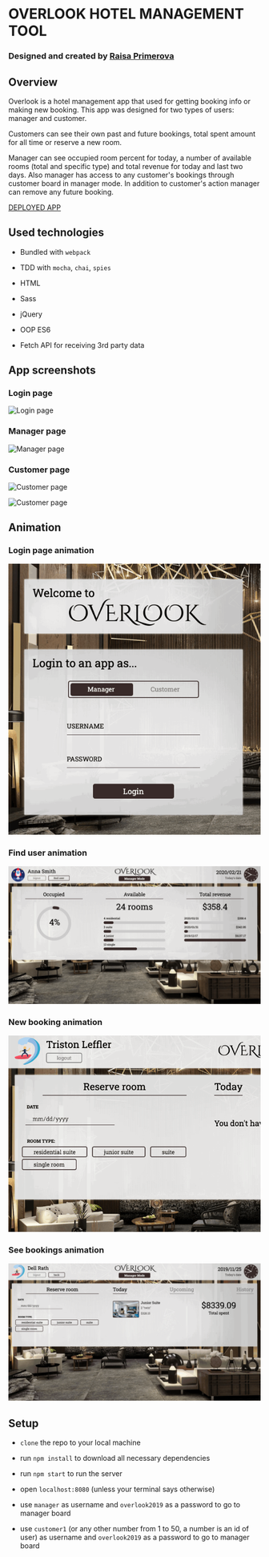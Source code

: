 # OVERLOOK HOTEL MANAGEMENT TOOL

### Designed and created by [Raisa Primerova](https://github.com/RayRedGoose)

## Overview

Overlook is a hotel management app that used for getting booking info or making new booking. This app was designed for two types of users: manager and customer.

Customers can see their own past and future bookings, total spent amount for all time or reserve a new room.

Manager can see occupied room percent for today, a number of available rooms (total and specific type) and total revenue for today and last two days. Also manager has access to any customer's bookings through customer board in manager mode. In addition to customer's action manager can remove any future booking.

[DEPLOYED APP](https://rayredgoose.github.io/Overlook)

## Used technologies

- Bundled with `webpack`

- TDD with `mocha`, `chai`, `spies`

- HTML

- Sass

- jQuery

- OOP ES6

- Fetch API for receiving 3rd party data

## App screenshots

### Login page

![Login page](/src/images/screenshots/login.png)

### Manager page

![Manager page](/src/images/screenshots/manager.png)

### Customer page

![Customer page](/src/images/screenshots/customer.png)

![Customer page](/src/images/screenshots/customer-book.png)

## Animation

### Login page animation

![Login page animation](/src/images/screenshots/login-animation.gif)

### Find user animation

![Find user animation](/src/images/screenshots/find-user-animation.gif)

### New booking animation

![New booking animation](/src/images/screenshots/new-booking-animation.gif)

### See bookings animation

![See bookings animation](/src/images/screenshots/see-booking-animation.gif)

## Setup

- `clone` the repo to your local machine

- run `npm install` to download all necessary dependencies

- run `npm start` to run the server

- open `localhost:8080` (unless your terminal says otherwise)

- use `manager` as username and `overlook2019` as a password to go to manager board

- use `customer1` (or any other number from 1 to 50, a number is an id of user) as username and `overlook2019` as a password to go to manager board
